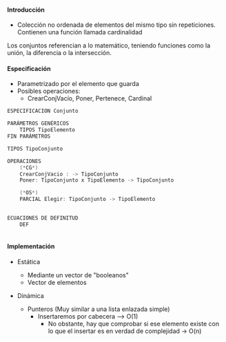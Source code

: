 #### Introducción

- Colección no ordenada de elementos del mismo tipo sin repeticiones. Contienen una función llamada cardinalidad

Los conjuntos referencian a lo matemático, teniendo funciones como la unión, la diferencia o la intersección. 

#### Especificación

- Parametrizado por el elemento que guarda
- Posibles operaciones: 
	- CrearConjVacío, Poner, Pertenece, Cardinal

```c
ESPECIFICACION Conjunto

PARÁMETROS GENÉRICOS
	TIPOS TipoElemento
FIN PARÁMETROS

TIPOS TipoConjunto

OPERACIONES
	(*CG*)
	CrearConjVacio : -> TipoConjunto
	Poner: TipoConjunto x TipoElemento -> TipoConjunto

	(*OS*)
	PARCIAL Elegir: TipoConjunto -> TipoElemento
	

ECUACIONES DE DEFINITUD
	DEF 
		

```

#### Implementación

- Estática
	- Mediante un vector de "booleanos"
	- Vector de elementos

- Dinámica
	- Punteros (Muy similar a una lista enlazada simple)
		- Insertaremos por cabecera --> O(1)
			- No obstante, hay que comprobar si ese elemento existe con lo que el insertar es en verdad de complejidad -> O(n)

